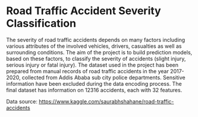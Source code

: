 # Road Traffic Accident Severity Classification

The severity of road traffic accidents depends on many factors including various attributes of the involved vehicles, drivers, casualties as well as surrounding conditions. The aim of the project is to build prediction models, based on these factors, to classify the severity of accidents (slight injury, serious injury or fatal injury). The dataset used in the project has been prepared from manual records of road traffic accidents in the year 2017-2020, collected from Addis Ababa sub city police departments. Sensitive information have been excluded during the data encoding process. The final dataset has information on 12316 accidents, each with 32 features.

Data source: https://www.kaggle.com/saurabhshahane/road-traffic-accidents
